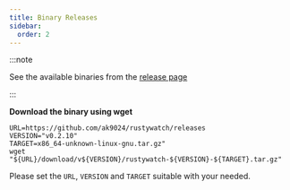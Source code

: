 ```yaml
---
title: Binary Releases
sidebar:
  order: 2
---
```


:::note

See the available binaries from the [release page](https://github.com/ak9024/rustywatch/releases)

:::

**Download the binary using wget**

```shell
URL=https://github.com/ak9024/rustywatch/releases
VERSION="v0.2.10"
TARGET=x86_64-unknown-linux-gnu.tar.gz"
wget "${URL}/download/v${VERSION}/rustywatch-${VERSION}-${TARGET}.tar.gz"
```

Please set the `URL`, `VERSION` and `TARGET` suitable with your needed.

